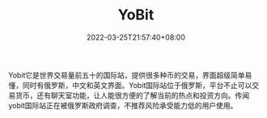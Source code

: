 ﻿---
weight: 
title: "YoBit"
description: "Yobit是世界交易量前三十的国际站，提供很多种币的交易，界面超级简单易懂，同时有俄罗斯，中文和英文界面。"
date: 2022-03-25T21:57:40+08:00
lastmod: 2022-03-25T16:45:40+08:00
draft: false
authors: ["Metabd"]
featuredImage: "yobit.webp"
link: ""
tags: ["交易所","YoBit"]
categories: ["navigation"]
navigation: ["交易所"]
lightgallery: true
toc: true
pinned: false
recommend: false
recommend1: false
---
Yobit它是世界交易量前五十的国际站，提供很多种币的交易，界面超级简单易懂，同时有俄罗斯，中文和英文界面。Yobit国际站位于俄罗斯，平台不止可以交易货币，还有聊天室功能，让人能很方便的了解当前的热点和投资方向。传闻yobit国际站正在被俄罗斯政府调查，不推荐风险承受能力低的用户使用。
